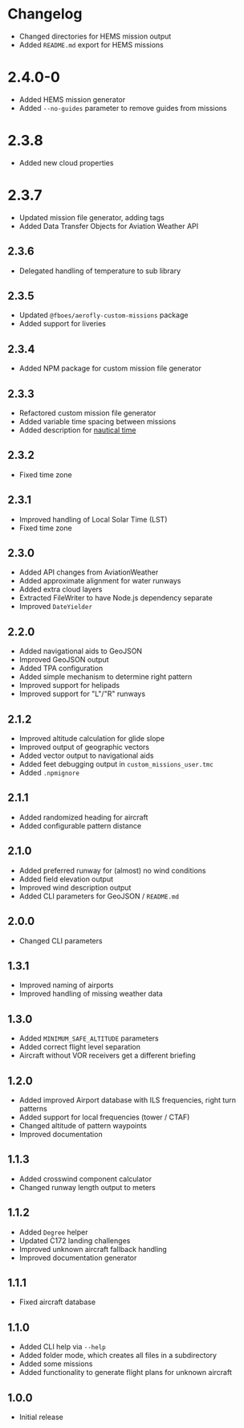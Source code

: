 # Changelog

- Changed directories for HEMS mission output
- Added `README.md` export for HEMS missions

# 2.4.0-0

- Added HEMS mission generator
- Added `--no-guides` parameter to remove guides from missions

# 2.3.8

- Added new cloud properties

# 2.3.7

- Updated mission file generator, adding tags
- Added Data Transfer Objects for Aviation Weather API

## 2.3.6

- Delegated handling of temperature to sub library

## 2.3.5

- Updated `@fboes/aerofly-custom-missions` package
- Added support for liveries

## 2.3.4

- Added NPM package for custom mission file generator

## 2.3.3

- Refactored custom mission file generator
- Added variable time spacing between missions
- Added description for [nautical time](https://en.wikipedia.org/wiki/Nautical_time)

## 2.3.2

- Fixed time zone

## 2.3.1

- Improved handling of Local Solar Time (LST)
- Fixed time zone

## 2.3.0

- Added API changes from AviationWeather
- Added approximate alignment for water runways
- Added extra cloud layers
- Extracted FileWriter to have Node.js dependency separate
- Improved `DateYielder`

## 2.2.0

- Added navigational aids to GeoJSON
- Improved GeoJSON output
- Added TPA configuration
- Added simple mechanism to determine right pattern
- Improved support for helipads
- Improved support for "L"/"R" runways

## 2.1.2

- Improved altitude calculation for glide slope
- Improved output of geographic vectors
- Added vector output to navigational aids
- Added feet debugging output in `custom_missions_user.tmc`
- Added `.npmignore`

## 2.1.1

- Added randomized heading for aircraft
- Added configurable pattern distance

## 2.1.0

- Added preferred runway for (almost) no wind conditions
- Added field elevation output
- Improved wind description output
- Added CLI parameters for GeoJSON / `README.md`

## 2.0.0

- Changed CLI parameters

## 1.3.1

- Improved naming of airports
- Improved handling of missing weather data

## 1.3.0

- Added `MINIMUM_SAFE_ALTITUDE` parameters
- Added correct flight level separation
- Aircraft without VOR receivers get a different briefing

## 1.2.0

- Added improved Airport database with ILS frequencies, right turn patterns
- Added support for local frequencies (tower / CTAF)
- Changed altitude of pattern waypoints
- Improved documentation

## 1.1.3

- Added crosswind component calculator
- Changed runway length output to meters

## 1.1.2

- Added `Degree` helper
- Updated C172 landing challenges
- Improved unknown aircraft fallback handling
- Improved documentation generator

## 1.1.1

- Fixed aircraft database

## 1.1.0

- Added CLI help via `--help`
- Added folder mode, which creates all files in a subdirectory
- Added some missions
- Added functionality to generate flight plans for unknown aircraft

## 1.0.0

- Initial release
